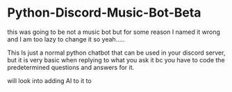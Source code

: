 # Python-Discord-Music-Bot-Beta

this was going to be not a music bot but for some reason I named it wrong and I am too lazy to change it so yeah.....



This Is just a normal python chatbot that can be used in your discord server, but it is very basic when replying to what you ask it bc you have to code the predetermined questions and answers for it.

will look into adding AI to it to
